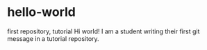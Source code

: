 # hello-world
first repository, tutorial
Hi world! I am a student writing their first git message in a tutorial repository.

